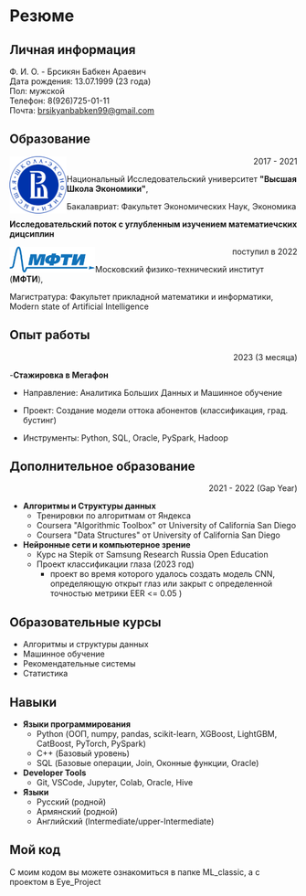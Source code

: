 # Резюме
## Личная информация
Ф. И. О. - Брсикян Бабкен Араевич  
Дата рождения: 13.07.1999 (23 года)  
Пол: мужской  
Телефон: 8(926)725-01-11  
Почта: brsikyanbabken99@gmail.com

## Образование
<img align="left" src = "hse.png" width = "100"> <p align="right">2017 - 2021</p>
Национальный Исследовательский университет **"Высшая Школа Экономики"**,

<p align="left">Бакалавриат: Факультет Экономических Наук, Экономика</p> 

**Исследовательский поток с углубленным изучением математиечских дицсиплин**  


<img align="left" src = "MIPT_logo.png" width = "150"> <p align="right">поступил в 2022</p>
Московский физико-технический институт (**МФТИ**),

<p align="left">Магистратура: Факультет прикладной математики и информатики, Modern state of Artificial Intelligence</p> 

## Опыт работы
<p align="right">2023 (3 месяца)</p>

-**Стажировка в Мегафон**

- Направление: Аналитика Больших Данных и Машинное обучение

- Проект: Создание модели оттока абонентов (классификация, град. бустинг)

- Инструменты: Python, SQL, Oracle, PySpark, Hadoop

## Дополнительное образование
<p align="right">2021 - 2022 (Gap Year)</p>

- **Алгоритмы и Структуры данных**  
  - Тренировки по алгоритмам от Яндекса  
  - Coursera "Algorithmic Toolbox" от University of California San Diego 
  - Coursera "Data Structures" от University of California San Diego  
- **Нейронные сети и компьютерное зрение**  
  - Курс на Stepik от Samsung Research Russia Open Education
  - Проект классификации глаза (2023 год)
    - проект во время которого удалось создать модель CNN, определяющую открыт глаз или закрыт  с определенной точностью метрики EER <= 0.05
    )

## Образовательные курсы
- Алгоритмы и структуры данных
- Машинное обучение
- Рекомендательные системы
- Статистика

## Навыки
- **Языки программирования**
  - Python (ООП, numpy, pandas, scikit-learn, XGBoost, LightGBM, CatBoost, PyTorch, PySpark)
  - C++ (Базовый уровень)
  - SQL (Базовые операции, Join, Оконные функции, Oracle)
- **Developer Tools**
  - Git, VSCode, Jupyter, Colab, Oracle, Hive
- **Языки**
  - Русский (родной)
  - Армянский (родной)
  - Английский (Intermediate/upper-Intermediate)

## Мой код
С моим кодом вы можете ознакомиться в папке ML_classiс, а с проектом в Eye_Project
